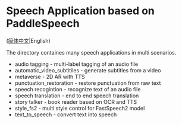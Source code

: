 # Speech Application based on PaddleSpeech

([简体中文](./README_cn.md)|English)

The directory containes many speech applications in multi scenarios.

* audio tagging - multi-label tagging of an audio file
* automatic_video_subtitiles - generate subtitles from a video
* metaverse - 2D AR with TTS  
* punctuation_restoration - restore punctuation from raw text
* speech recogintion - recognize text of an audio file 
* speech translation - end to end speech translation  
* story talker - book reader based on OCR and TTS  
* style_fs2 - multi style control for FastSpeech2 model  
* text_to_speech - convert text into speech 
